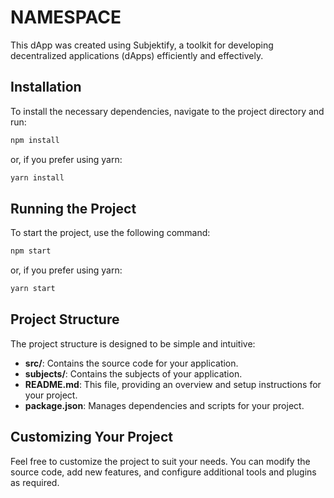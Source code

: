 # __NAMESPACE__

This dApp was created using Subjektify, a toolkit for developing decentralized applications (dApps) efficiently and effectively.

## Installation

To install the necessary dependencies, navigate to the project directory and run:

```bash
npm install
```

or, if you prefer using yarn:

```bash
yarn install
```

## Running the Project

To start the project, use the following command:

```bash
npm start
```

or, if you prefer using yarn:

```bash
yarn start
```

## Project Structure

The project structure is designed to be simple and intuitive:

- **src/**: Contains the source code for your application.
- **subjects/**: Contains the subjects of your application.
- **README.md**: This file, providing an overview and setup instructions for your project.
- **package.json**: Manages dependencies and scripts for your project.

## Customizing Your Project

Feel free to customize the project to suit your needs. You can modify the source code, add new features, and configure additional tools and plugins as required.
